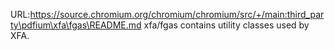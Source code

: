 URL:https://source.chromium.org/chromium/chromium/src/+/main:third_party\pdfium\xfa\fgas\README.md
xfa/fgas contains utility classes used by XFA.
